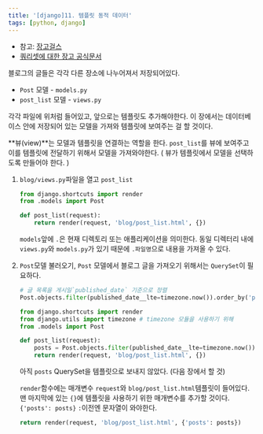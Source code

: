 ```yaml
---
title: '[django]11. 템플릿 동적 데이터'
tags: [python, django]
---
```


- 참고: [장고걸스](https://tutorial.djangogirls.org/ko/dynamic_data_in_templates/)
- [쿼리셋에 대한 장고 공식문서](https://docs.djangoproject.com/en/2.0/ref/models/querysets/)

블로그의 글들은 각각 다른 장소에 나누어져서 저장되어있다.

- `Post` 모델 - `models.py`
- `post_list` 모델 - `views.py`

각각 파일에 위처럼 들어있고, 앞으로는 템플릿도 추가해야한다. 이 장에서는 데이터베이스 안에 저장되어 있는 모델을 가져와 템플릿에 보여주는 걸 할 것이다.

**뷰(view)**는 모델과 템플릿을 연결하는 역할을 한다. `post_list`를 뷰에 보여주고 이를 템플릿에 전달하기 위해서 모델을 가져와야한다. ( 뷰가 템플릿에서 모델을 선택하도록 만들어야 한다. )

1. `blog/views.py`파일을 열고 `post_list`

   ```python
   from django.shortcuts import render
   from .models import Post

   def post_list(request):
       return render(request, 'blog/post_list.html', {})
   ```

   `models`앞에 `.`은 현재 디렉토리 또는 애플리케이션을 의미한다. 동일 디렉터리 내에 `views.py`와 `models.py`가 있기 때문에 `.파일명`으로 내용을 가져올 수 있다.

2. `Post`모델 불러오기, `Post` 모델에서 블로그 글을 가져오기 위해서는 `QuerySet`이 필요하다.

   ```python
   # 글 목록을 게시일`published_date` 기준으로 정렬
   Post.objects.filter(published_date__lte=timezone.now()).order_by('published_date')
   ```

   ```python
   from django.shortcuts import render
   from django.utils import timezone # timezone 모듈을 사용하기 위해
   from .models import Post

   def post_list(request):
       posts = Post.objects.filter(published_date__lte=timezone.now()).order_by('published_date')
       return render(request, 'blog/post_list.html', {})

   ```

   아직 `posts` QuerySet을 템플릿으로 보내지 않았다. (다음 장에서 할 것)

   `render`함수에는 매개변수 `request`와 `blog/post_list.html`템플릿이 들어있다. 맨 마지막에 있는 `{}`에 템플릿을 사용하기 위한 매개변수를 추가할 것이다.`{'posts': posts}` `:`이전엔 문자열이 와야한다.

   ```python
   return render(request, 'blog/post_list.html', {'posts': posts})
   ```
